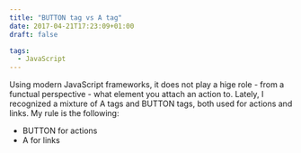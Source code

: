 ```yaml
---
title: "BUTTON tag vs A tag"
date: 2017-04-21T17:23:09+01:00
draft: false

tags: 
  - JavaScript
---
```


Using modern JavaScript frameworks, it does not play a hige role - from a functual perspective - what element you attach an action to. Lately, I recognized a mixture of A tags and BUTTON tags, both used for actions and links. My rule is the following:

*   BUTTON for actions
*   A for links

